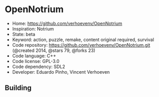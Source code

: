 # OpenNotrium

- Home: https://github.com/verhoevenv/OpenNotrium
- Inspiration: Notrium
- State: beta
- Keyword: action, puzzle, remake, content original required, survival
- Code repository: https://github.com/verhoevenv/OpenNotrium.git (@created 2014, @stars 79, @forks 23)
- Code language: C++
- Code license: GPL-3.0
- Code dependency: SDL2
- Developer: Eduardo Pinho, Vincent Verhoeven

## Building
